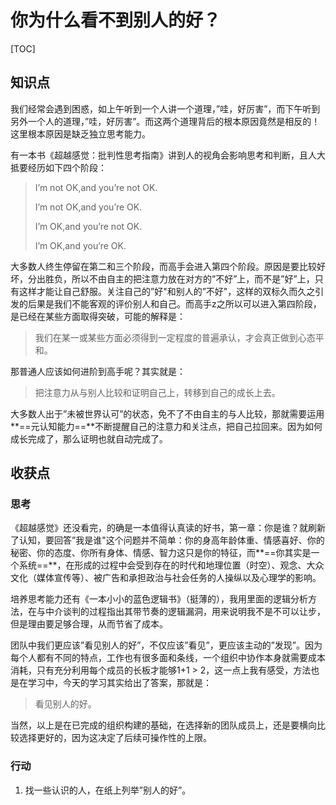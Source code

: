 # 你为什么看不到别人的好？

[TOC]

## 知识点

我们经常会遇到困惑，如上午听到一个人讲一个道理，”哇，好厉害”，而下午听到另外一个人的道理，”哇，好厉害”。而这两个道理背后的根本原因竟然是相反的！这里根本原因是缺乏独立思考能力。

有一本书《超越感觉：批判性思考指南》讲到人的视角会影响思考和判断，且人大抵要经历如下四个阶段：

> I’m not OK,and you’re not OK.
>
> I’m not OK,and you’re OK.
>
> I’m OK,and you’re not OK.
>
> I’m OK,and you’re OK.

大多数人终生停留在第二和三个阶段，而高手会进入第四个阶段。原因是要比较好坏，分出胜负，所以不由自主的把注意力放在对方的”不好”上，而不是”好”上，只有这样才能让自己舒服。关注自己的”好"和别人的”不好"，这样的双标久而久之引发的后果是我们不能客观的评价别人和自己。而高手z之所以可以进入第四阶段，是已经在某些方面取得突破，可能的解释是：

> 我们在某一或某些方面必须得到一定程度的普遍承认，才会真正做到心态平和。

那普通人应该如何进阶到高手呢？其实就是：

> 把注意力从与别人比较和证明自己上，转移到自己的成长上去。

大多数人出于”未被世界认可”的状态，免不了不由自主的与人比较，那就需要运用**==元认知能力==**不断提醒自己的注意力和关注点，把自己拉回来。因为如何成长完成了，那么证明也就自动完成了。



## 收获点

### 思考

《超越感觉》还没看完，的确是一本值得认真读的好书，第一章：你是谁？就刷新了认知，要回答”我是谁"这个问题并不简单：你的身高年龄体重、情感喜好、你的秘密、你的态度、你所有身体、情感、智力这只是你的特征，而**==你其实是一个系统==**，在形成的过程中会受到存在的时代和地理位置（时空）、观念、大众文化（媒体宣传等）、被广告和承担政治与社会任务的人操纵以及心理学的影响。

培养思考能力还有《一本小小的蓝色逻辑书》（挺薄的），我用里面的逻辑分析方法，在与中介谈判的过程指出其带节奏的逻辑漏洞，用来说明我不是不可以让步，但是理由要足够合理，从而节省了成本。

团队中我们更应该”看见别人的好”，不仅应该”看见”，更应该主动的”发现”。因为每个人都有不同的特点，工作也有很多面和条线，一个组织中协作本身就需要成本消耗，只有充分利用每个成员的长板才能够1+1 > 2，这一点上我有感受，方法也是在学习中，今天的学习其实给出了答案，那就是：

> 看见别人的好。

当然，以上是在已完成的组织构建的基础，在选择新的团队成员上，还是要横向比较选择更好的，因为这决定了后续可操作性的上限。

### 行动

1. 找一些认识的人，在纸上列举”别人的好”。

